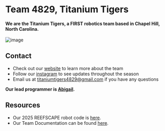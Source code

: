 # Team 4829, Titanium Tigers

**We are the Titanium Tigers, a FIRST robotics team based in Chapel Hill, North Carolina.**
\
\
![image](https://github.com/TitaniumTigers4829/.github/assets/98932677/3c427d7d-e171-43ec-9425-1e27e47e326a)

## Contact

- Check out our [website](https://www.titaniumtigers4829.com/) to learn more about the team
- Follow our [instagram](https://www.instagram.com/titaniumtigers4829/?hl=en) to see updates throughout the season
- Email us at titaniumtigers4829@gmail.com if you have any questions

**Our lead programmer is [Abigail](https://github.com/Abigail-27).**

## Resources

- Our 2025 REEFSCAPE robot code is [here](https://github.com/TitaniumTigers4829/mako-robot-code-2025).
- Our Team Documentation can be found [here](https://github.com/TitaniumTigers4829/4829-docs).

